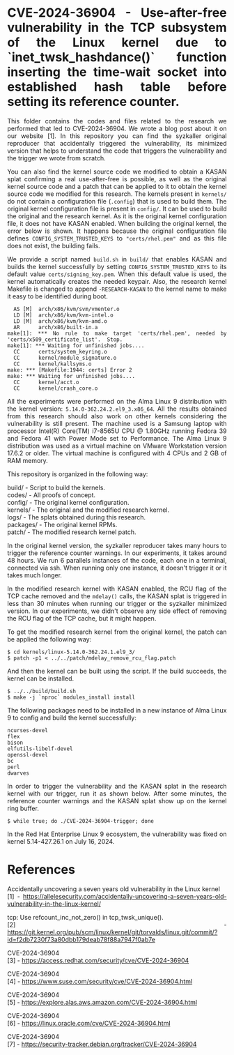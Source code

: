 <div align="justify">
<h1>CVE-2024-36904 - Use-after-free vulnerability in the TCP subsystem of the Linux kernel due to `inet_twsk_hashdance()` function inserting the time-wait socket into established hash table before setting its reference counter.</h1>

This folder contains the codes and files related to the research we performed that led to CVE-2024-36904. We wrote a blog post about it on our website [1]. In this repository you can find the syzkaller original reproducer that accidentally triggered the vulnerability, its minimized version that helps to understand the code that triggers the vulnerability and the trigger we wrote from scratch. 

You can also find the kernel source code we modified to obtain a KASAN splat confirming a real use-after-free is possible, as well as the original kernel source code and a patch that can be applied to it to obtain the kernel source code we modified for this research. The kernels present in `kernels/` do not contain a configuration file (`.config`) that is used to build them. The original kernel configuration file is 
present in `config/`. It can be used to build the original and the research kernel. As it is the original kernel configuration file, it does not have KASAN enabled. When building the original kernel, the error below is shown. It happens because the original configuration file defines `CONFIG_SYSTEM_TRUSTED_KEYS` to `"certs/rhel.pem"` and as this file does not exist, the building fails. 

We provide a script named `build.sh` in `build/` that enables KASAN and builds the kernel successfully by setting `CONFIG_SYSTEM_TRUSTED_KEYS` to its default value `certs/signing_key.pem`. When this default value is used, the kernel automatically creates the needed keypair. Also, the research kernel Makefile is changed to append `-RESEARCH-KASAN` to the kernel name to make it easy to be identified during boot.

```
  AS [M]  arch/x86/kvm/svm/vmenter.o
  LD [M]  arch/x86/kvm/kvm-intel.o
  LD [M]  arch/x86/kvm/kvm-amd.o
  AR      arch/x86/built-in.a
make[1]: *** No rule to make target 'certs/rhel.pem', needed by 'certs/x509_certificate_list'.  Stop.
make[1]: *** Waiting for unfinished jobs....
  CC      certs/system_keyring.o
  CC      kernel/module_signature.o
  CC      kernel/kallsyms.o
make: *** [Makefile:1944: certs] Error 2
make: *** Waiting for unfinished jobs....
  CC      kernel/acct.o
  CC      kernel/crash_core.o
```

All the experiments were performed on the Alma Linux 9 distribution with the kernel version: `5.14.0-362.24.2.el9_3.x86_64`. All the results obtained from this research should also work on other kernels considering the vulnerability is still present. The machine used is a Samsung laptop with processor Intel(R) Core(TM) i7-8565U CPU @ 1.80GHz running Fedora 39 and Fedora 41 with Power Mode set to Performance. The Alma
Linux 9 distribution was used as a virtual machine on VMware Workstation version 17.6.2 or older. The virtual machine is configured with 4 CPUs and 2 GB of RAM memory.

This repository is organized in the following way:

build/ - Script to build the kernels.\
codes/ - All proofs of concept.\
config/ - The original kernel configuration.\
kernels/ - The original and the modified research kernel.\
logs/ - The splats obtained during this research.\
packages/ - The original kernel RPMs.\
patch/ - The modified research kernel patch.

In the original kernel version, the syzkaller reproducer takes many hours to trigger the reference counter warnings. In our experiments, it takes around 48 hours. We run 6 parallels instances of the code, each one in a terminal, connected via ssh. When running only one instance, it doesn't trigger it or it takes much longer.

In the modified research kernel with KASAN enabled, the RCU flag of the TCP cache removed and the `mdelay()` calls, the KASAN splat is triggered in less than 30 minutes when running our trigger or the syzkaller minimized version. In our experiments, we didn't observe any side effect of removing the RCU flag of the TCP cache, but it might happen.

To get the modified research kernel from the original kernel, the patch can be applied the following way:

```
$ cd kernels/linux-5.14.0-362.24.1.el9_3/
$ patch -p1 < ../../patch/mdelay_remove_rcu_flag.patch
```

And then the kernel can be built using the script. If the build succeeds, the kernel can be installed.

```
$ ../../build/build.sh
$ make -j `nproc` modules_install install
```

The following packages need to be installed in a new instance of Alma Linux 9 to config and build the kernel successfully:

```
ncurses-devel
flex
bison
elfutils-libelf-devel
openssl-devel
bc
perl
dwarves
```

In order to trigger the vulnerability and the KASAN splat in the research kernel with our trigger, run it as shown below. After some minutes, the reference counter warnings and the KASAN splat show up on the kernel ring buffer.

```
$ while true; do ./CVE-2024-36904-trigger; done
```

In the Red Hat Enterprise Linux 9 ecosystem, the vulnerability was fixed on kernel 5.14-427.26.1 on July 16, 2024.

# References

Accidentally uncovering a seven years old vulnerability in the Linux kernel\
[1] - https://allelesecurity.com/accidentally-uncovering-a-seven-years-old-vulnerability-in-the-linux-kernel/

tcp: Use refcount_inc_not_zero() in tcp_twsk_unique().\
[2] - https://git.kernel.org/pub/scm/linux/kernel/git/torvalds/linux.git/commit/?id=f2db7230f73a80dbb179deab78f88a7947f0ab7e

CVE-2024-36904\
[3] - https://access.redhat.com/security/cve/CVE-2024-36904

CVE-2024-36904\
[4] - https://www.suse.com/security/cve/CVE-2024-36904.html

CVE-2024-36904\
[5] - https://explore.alas.aws.amazon.com/CVE-2024-36904.html

CVE-2024-36904\
[6] - https://linux.oracle.com/cve/CVE-2024-36904.html

CVE-2024-36904\
[7] - https://security-tracker.debian.org/tracker/CVE-2024-36904
</div>
